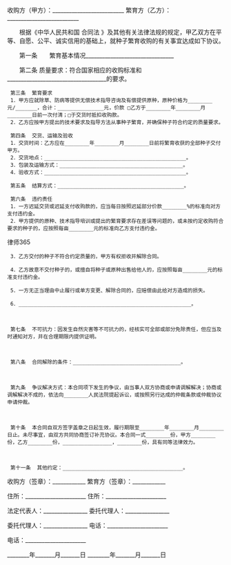 
 收购方（甲方）：__________________________
 繁育方（乙方）：__________________________
 
 　　根据《中华人民共和国
合同法
》及其他有关法律法规的规定，甲乙双方在平等、自愿、公平、诚实信用的基础上，就种子繁育收购的有关事宜达成如下协议。
 
 　　第一条　　繁育基本情况________________________________
  
 　　第二条  质量要求：符合国家相应的收购标准和____________________________________的要求。
 
     第三条  繁育要求
     1．甲方应就除草、防病等提供无偿技术指导咨询及有偿提供原种，原种价格为________元/_______，合计：_______________元，价款 □乙方于________年________月________日前一次付清；□于交货时抵扣收购款。
     2．乙方应按甲方提出的技术要求及指导方法从事种子繁育，并确保种子符合约定的质量要求。
 
     第四条  交货、运输及验收
     1．交货时间：乙方应在________年________月________日前将繁育收获的全部种子交付甲方。
     2．交货地点：______________________________________________。
     3．包装及运输方式：________________________________________。
     4．验收方式：______________________________________________。
 
     第五条  结算方式：_________________________________________。
 
     第六条  违约责任
     1．一方迟延交货或迟延支付收购款的，应当每日按照迟延部分价款________%的标准向对方支付违约金。
     2．甲方提供的原种、技术指导培训或提出的繁育要求存在差误等问题的，或未按约定收购符合要求的种子的，应按照每亩________元的标准向乙方支付违约金。




 
律师365






     3．乙方交付的种子不符合约定质量的，甲方有权拒收并解除合同。

     4．乙方故意不交付种子的，或擅自将种子或原种出售给他人的，应按照每亩________元的标准支付违约金。

     5．一方无正当理由中止履行或单方变更、解除合同的，应赔偿由此给对方造成的损失。

     6．________________________________________________________。

 

     第七条  不可抗力：因发生自然灾害等不可抗力的，经核实可全部或部分免除责任，但应当及时通知对方，并在合理期限内提供证明。

 

     第八条  合同解除的条件：___________________________________。

 

     第九条  争议解决方式：本合同项下发生的争议，由当事人双方协商或申请调解解决；协商或调解解决不成的，依法向________人民法院提起诉讼，或按照另行达成的仲裁条款或仲裁协议申请仲裁。

 

     第十条  本合同自双方签字盖章之日起生效，履行期限至________年________月________日止。未尽事宜，由双方共同协商签订补充协议。本合同一式________份，甲方________份，乙方________份，________________，________份，具有同等法律效力。

 

     第十一条  其他约定：_______________________________________。

 

  

 

 收购方（签章）：____________    繁育方（签章）：____________

 住所：______________________    住所：______________________

 法定代表人：________________    委托代理人：________________

 委托代理人：________________    电话：______________________

 电话：______________________                                 

 ________年_______月_______日    ________年_______月_______日 


 

 
 
 
 
 
  


  
 

  


  


  
 
 
 
 

